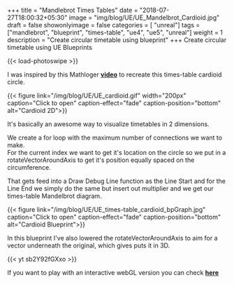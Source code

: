 +++
title = "Mandlebrot Times Tables"
date = "2018-07-27T18:00:32+05:30"
image = "img/blog/UE/UE_Mandelbrot_Cardioid.jpg"
draft = false
showonlyimage = false
categories = [ "unreal"]
tags = ["mandlebrot", "blueprint", "times-table", "ue4", "ue5", "unreal"]
weight = 1
description = "Create circular timetable using blueprint"
+++
Create circular timetable using UE Blueprints
<!--more-->
{{< load-photoswipe >}}

I was inspired by this Mathloger [**video**]( https://www.youtube.com/watch?v=qhbuKbxJsk8) to recreate this times-table cardioid circle.

{{< figure link="/img/blog/UE/UE_cardioid.gif" width="200px" caption="Click to open" caption-effect="fade" caption-position="bottom" alt="Cardioid 2D">}}

 It's basically an awesome way to visualize timetables in 2 dimensions.   

We create a for loop with the maximum number of connections we want to make.  
For the current index we want to get it's location on the circle so we put in a rotateVectorAroundAxis
to get it's position equally spaced on the circumference.

That gets feed into a Draw Debug Line function as the Line Start and for the Line End we simply do the same but 
insert out multiplier and we get our times-table Mandelbrot diagram.

{{< figure link="/img/blog/UE/UE_times-table_cardioid_bpGraph.jpg" caption="Click to open" caption-effect="fade" caption-position="bottom" alt="Cardioid Blueprint">}}


In this blueprint I've also lowered the rotateVectorAroundAxis to aim for a vector underneath the original, which gives puts it in 3D.


{{< yt sb2Y92fGXxo >}}

If you want to play with an interactive webGL version you can check [**here**](https://mathiaslengler.github.io/TimesTableWebGL/)